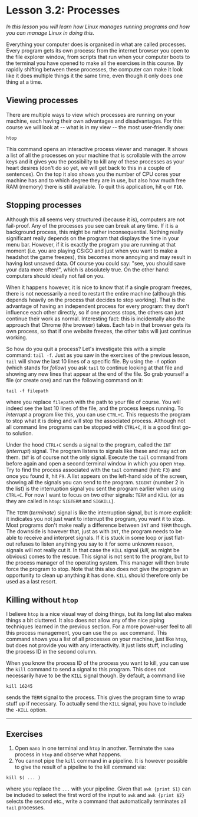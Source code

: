 # Lesson 3.2: Processes
*In this lesson you will learn how Linux manages running programs and how you can manage Linux in doing this.*

Everything your computer does is organised in what are called processes. Every program gets its own process: from the internet browser you open to the file explorer window, from scripts that run when your computer boots to the terminal you have opened to make all the exercises in this course. By rapidly shifting between these processes, the computer can make it look like it does multiple things it the same time, even though it only does one thing at a time.

## Viewing processes
There are multiple ways to view which processes are running on your machine, each having their own advantages and disadvantages. For this course we will look at -- what is in my view -- the most user-friendly one:

```
htop
```

This command opens an interactive process viewer and manager. It shows a list of all the processes on your machine that is scrollable with the arrow keys and it gives you the possibility to kill any of these processes as your heart desires (don't do so yet, we will get back to this in a couple of sentences). On the top it also shows you the number of CPU cores your machine has and to which degree they are in use, but also how much free RAM (memory) there is still available. To quit this application, hit `q` or `F10`.

## Stopping processes
Although this all seems very structured (because it is), computers are not fail-proof. Any of the processes you see can break at any time. If it is a background process, this might be rather inconsequential. Nothing really significant really depends on the program that displays the time in your menu bar. However, if it is exactly the program you are running at that moment (i.e. you are playing CS:GO and just when you want to make a headshot the game freezes), this becomes more annoying and may result in having lost unsaved data. Of course you could say: "see, you should save your data more often!", which is absolutely true. On the other hand: computers should ideally not fail on you.

When it happens however, it is nice to know that if a single program freezes, there is not necessarily a need to restart the entire machine (although this depends heavily on the process that decides to stop working). That is the advantage of having an independent process for every program: they don't influence each other directly, so if one process stops, the others can just continue their work as normal. Interesting fact: this is incidentally also the approach that Chrome (the browser) takes. Each tab in that browser gets its own process, so that if one website freezes, the other tabs will just continue working.

So how do you quit a process? Let's investigate this with a simple command: `tail -f`. Just as you saw in the exercises of the previous lesson, `tail` will show the last 10 lines of a specific file. By using the `-f` option (which stands for *follow*) you ask `tail` to continue looking at that file and showing any new lines that appear at the end of the file. So grab yourself a file (or create one) and run the following command on it:

```
tail -f filepath
```

where you replace `filepath` with the path to your file of course. You will indeed see the last 10 lines of the file, and the process keeps running. To *interrupt* a program like this, you can use `CTRL+C`. This requests the program to stop what it is doing and will stop the associated process. Although not all command line programs can be stopped with `CTRL+C`, it is a good first go-to solution.

Under the hood `CTRL+C` sends a signal to the program, called the `INT` (*interrupt*) signal. The program listens to signals like these and may act on them. `INT` is of course not the only signal. Execute the `tail` command from before again and open a second terminal window in which you open `htop`. Try to find the process associated with the `tail` command (hint: `F3`) and once you found it, hit `F9`. A list appears on the left-hand side of the screen, showing all the signals you can send to the program. `SIGINT` (number 2 in the list) is the interruption signal you sent the program earlier when using `CTRL+C`. For now I want to focus on two other signals:  `TERM` and `KILL` (or as they are called in `htop`: `SIGTERM` and `SIGKILL`).

The `TERM` (*terminate*) signal is like the interruption signal, but is more explicit: it indicates you not just want to interrupt the program, you want it to stop. Most programs don't make really a difference between `INT` and `TERM` though. The downside is however that, just as with `INT`, the program needs to be able to receive and interpret signals. If it is stuck in some loop or just flat-out refuses to listen anything you say to it for some unknown reason, signals will not really cut it. In that case the `KILL` signal (*kill*, as might be obvious) comes to the rescue. This signal is not sent to the program, but to the process manager of the operating system. This manager will then brute force the program to stop. Note that this also does not give the program an opportunity to clean up anything it has done. `KILL` should therefore only be used as a last resort.

## Killing without `htop`
I believe `htop` is a nice visual way of doing things, but its long list also makes things a bit cluttered. It also does not allow any of the nice piping techniques learned in the previous section. For a more power-user feel to all this process management, you can use the `ps aux` command. This command shows you a list of all processes on your machine, just like `htop`, but does not provide you with any interactivity. It just lists stuff, including the process ID in the second column.

When you know the process ID of the process you want to kill, you can use the `kill` command to send a signal to this program. This does not necessarily have to be the `KILL` signal though. By default, a command like

```
kill 16245
```

sends the `TERM` signal to the process. This gives the program time to wrap stuff up if necessary. To actually send the `KILL` signal, you have to include the `-KILL` option.

---
## Exercises
1. Open `nano` in one terminal and `htop` in another. Terminate the `nano` process in `htop` and observe what happens.
2. You cannot pipe the `kill` command in a pipeline. It is however possible to give the result of a pipeline to the kill command via:

```
kill $( ... )
```

where you replace the `...` with your pipeline. Given that `awk {print $1}` can be included to select the first word of the input to `awk` and `awk {print $2}` selects the second etc., write a command that automatically terminates all `tail` processes.
